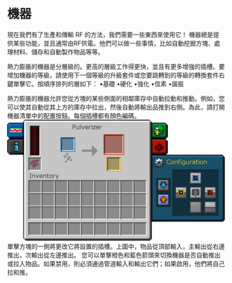 # 機器

現在我們有了生產和傳輸 RF 的方法，我們需要一些東西來使用它！
機器總是提供某些功能，並且通常由RF供電。他們可以做一些事情，比如自動挖掘方塊、處理材料、儲存和自動製作物品等等。

熱力膨脹的機器是分層級的。更高的層級工作得更快，並且有更多增強的插槽。要增加機器的等級，請使用下一個等級的升級套件或您要跳轉到的等級的轉換套件右鍵單擊它。按順序排列的層如下：
•基礎
•硬化
•強化
•信素
•諧振

熱力膨脹的機器允許您從方塊的某些側面的相鄰庫存中自動拉動和推動。例如，您可以使其自動從其上方的庫存中拉出，然後自動將輸出品推到右側。為此，請打開機器清單中的配置按鈕。每個插槽都有顏色編碼。
![](configuration.png)
單擊方塊的一側將更改它將設置的插槽。上圖中，物品從頂部輸入，主輸出從右邊推出，次輸出從左邊推出。
您可以單擊橙色和藍色箭頭來切換機器是否自動推出或拉入物品。如果禁用，則必須通過管道輸入和輸出它們；如果啟用，他們將自己拉和推。
